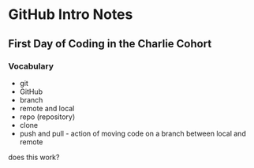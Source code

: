 # GitHub Intro Notes

## First Day of Coding in the Charlie Cohort


### Vocabulary
- git
- GitHub
- branch
- remote and local
- repo (repository)
- clone
- push and pull - action of moving code on a branch between local and remote

does this work?
